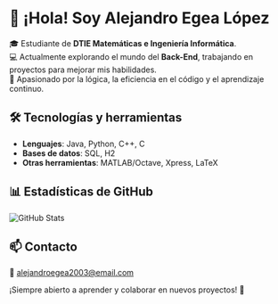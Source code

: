 # 👋 ¡Hola! Soy Alejandro Egea López  

🎓 Estudiante de **DTIE Matemáticas e Ingeniería Informática**.  
💻 Actualmente explorando el mundo del **Back-End**, trabajando en proyectos para mejorar mis habilidades.  
🚀 Apasionado por la lógica, la eficiencia en el código y el aprendizaje continuo.  

## 🛠️ Tecnologías y herramientas  
- **Lenguajes**: Java, Python, C++, C 
- **Bases de datos**: SQL, H2
- **Otras herramientas**: MATLAB/Octave, Xpress, LaTeX

## 📊 Estadísticas de GitHub  
![GitHub Stats](https://github-readme-stats.vercel.app/api?username=alejandroegea&show_icons=true&theme=dark)  

## 📫 Contacto  
📧 alejandroegea2003@email.com  

¡Siempre abierto a aprender y colaborar en nuevos proyectos! 🚀
